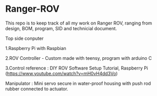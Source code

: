 # Ranger-ROV

This repo is to keep track of all my work on Ranger ROV, ranging from design, BOM, program, SID and technicial document.

Top side conputer

1.Raspberry Pi with Raspbian

2.ROV Controller - Custom made with teensy, program with arduino C

3.Control reference : DIY ROV Software Setup Tutorial, Raspberry Pi (https://www.youtube.com/watch?v=mH0vH4dd3Vo)



Manipulator : Mini servo secure in water-proof housing with push rod rubber connected to actuator.

